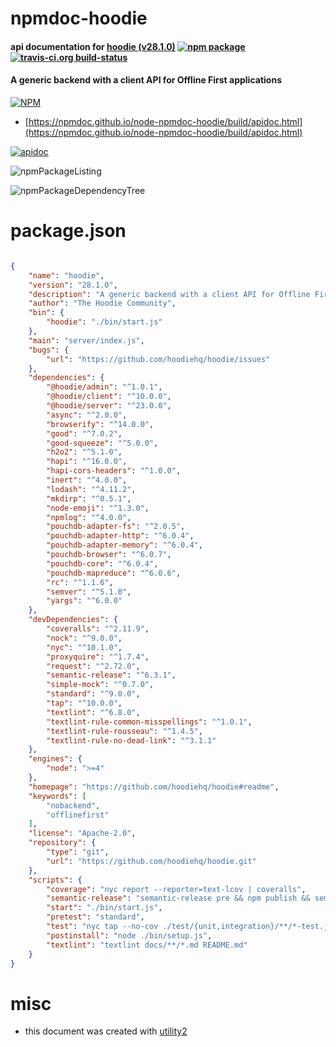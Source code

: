 # npmdoc-hoodie

#### api documentation for  [hoodie (v28.1.0)](https://github.com/hoodiehq/hoodie#readme)  [![npm package](https://img.shields.io/npm/v/npmdoc-hoodie.svg?style=flat-square)](https://www.npmjs.org/package/npmdoc-hoodie) [![travis-ci.org build-status](https://api.travis-ci.org/npmdoc/node-npmdoc-hoodie.svg)](https://travis-ci.org/npmdoc/node-npmdoc-hoodie)

#### A generic backend with a client API for Offline First applications

[![NPM](https://nodei.co/npm/hoodie.png?downloads=true&downloadRank=true&stars=true)](https://www.npmjs.com/package/hoodie)

- [https://npmdoc.github.io/node-npmdoc-hoodie/build/apidoc.html](https://npmdoc.github.io/node-npmdoc-hoodie/build/apidoc.html)

[![apidoc](https://npmdoc.github.io/node-npmdoc-hoodie/build/screenCapture.buildCi.browser.%252Ftmp%252Fbuild%252Fapidoc.html.png)](https://npmdoc.github.io/node-npmdoc-hoodie/build/apidoc.html)

![npmPackageListing](https://npmdoc.github.io/node-npmdoc-hoodie/build/screenCapture.npmPackageListing.svg)

![npmPackageDependencyTree](https://npmdoc.github.io/node-npmdoc-hoodie/build/screenCapture.npmPackageDependencyTree.svg)



# package.json

```json

{
    "name": "hoodie",
    "version": "28.1.0",
    "description": "A generic backend with a client API for Offline First applications",
    "author": "The Hoodie Community",
    "bin": {
        "hoodie": "./bin/start.js"
    },
    "main": "server/index.js",
    "bugs": {
        "url": "https://github.com/hoodiehq/hoodie/issues"
    },
    "dependencies": {
        "@hoodie/admin": "^1.0.1",
        "@hoodie/client": "^10.0.0",
        "@hoodie/server": "^23.0.0",
        "async": "^2.0.0",
        "browserify": "^14.0.0",
        "good": "^7.0.2",
        "good-squeeze": "^5.0.0",
        "h2o2": "^5.1.0",
        "hapi": "^16.0.0",
        "hapi-cors-headers": "^1.0.0",
        "inert": "^4.0.0",
        "lodash": "^4.11.2",
        "mkdirp": "^0.5.1",
        "node-emoji": "^1.3.0",
        "npmlog": "^4.0.0",
        "pouchdb-adapter-fs": "^2.0.5",
        "pouchdb-adapter-http": "^6.0.4",
        "pouchdb-adapter-memory": "^6.0.4",
        "pouchdb-browser": "^6.0.7",
        "pouchdb-core": "^6.0.4",
        "pouchdb-mapreduce": "^6.0.6",
        "rc": "^1.1.6",
        "semver": "^5.1.0",
        "yargs": "^6.0.0"
    },
    "devDependencies": {
        "coveralls": "^2.11.9",
        "nock": "^9.0.0",
        "nyc": "^10.1.0",
        "proxyquire": "^1.7.4",
        "request": "^2.72.0",
        "semantic-release": "^6.3.1",
        "simple-mock": "^0.7.0",
        "standard": "^9.0.0",
        "tap": "^10.0.0",
        "textlint": "^6.8.0",
        "textlint-rule-common-misspellings": "^1.0.1",
        "textlint-rule-rousseau": "^1.4.5",
        "textlint-rule-no-dead-link": "^3.1.1"
    },
    "engines": {
        "node": ">=4"
    },
    "homepage": "https://github.com/hoodiehq/hoodie#readme",
    "keywords": [
        "nobackend",
        "offlinefirst"
    ],
    "license": "Apache-2.0",
    "repository": {
        "type": "git",
        "url": "https://github.com/hoodiehq/hoodie.git"
    },
    "scripts": {
        "coverage": "nyc report --reporter=text-lcov | coveralls",
        "semantic-release": "semantic-release pre && npm publish && semantic-release post",
        "start": "./bin/start.js",
        "pretest": "standard",
        "test": "nyc tap --no-cov ./test/{unit,integration}/**/*-test.js",
        "postinstall": "node ./bin/setup.js",
        "textlint": "textlint docs/**/*.md README.md"
    }
}
```



# misc
- this document was created with [utility2](https://github.com/kaizhu256/node-utility2)
